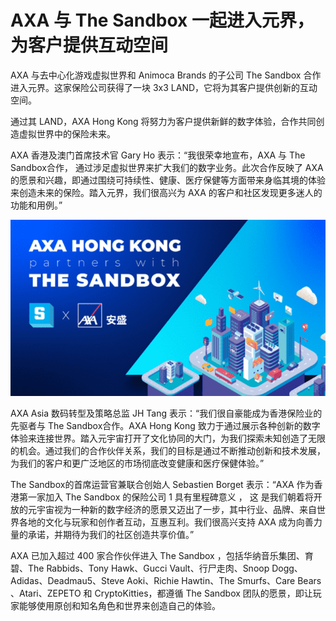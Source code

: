 # AXA 与 The Sandbox 一起进入元界，为客户提供互动空间




AXA 与去中心化游戏虚拟世界和 Animoca Brands 的子公司 The Sandbox 合作进入元界。这家保险公司获得了一块 3x3 LAND，它将为其客户提供创新的互动空间。

通过其 LAND，AXA Hong Kong 将努力为客户提供新鲜的数字体验，合作共同创造虚拟世界中的保险未来。

AXA 香港及澳门首席技术官 Gary Ho 表示：“我很荣幸地宣布，AXA 与 The Sandbox合作， 通过涉足虚拟世界来扩大我们的数字业务。此次合作反映了 AXA 的愿景和兴趣，即通过围绕可持续性、健康、医疗保健等方面带来身临其境的体验来创造未来的保险。踏入元界，我们很高兴为 AXA 的客户和社区发现更多迷人的功能和用例。”

![AXA 与 The Sandbox 一起进入元界，为客户提供互动空间](52.png)



AXA Asia 数码转型及策略总监 JH Tang 表示：“我们很自豪能成为香港保险业的先驱者与 The Sandbox合作。AXA Hong Kong 致力于通过展示各种创新的数字体验来连接世界。踏入元宇宙打开了文化协同的大门，为我们探索未知创造了无限的机会。通过我们的合作伙伴关系，我们的目标是通过不断推动创新和技术发展，为我们的客户和更广泛地区的市场彻底改变健康和医疗保健体验。”

The Sandbox的首席运营官兼联合创始人 Sebastien Borget 表示：“AXA 作为香港第一家加入 The Sandbox 的保险公司 1 具有里程碑意义 ， 这 是我们朝着将开放的元宇宙视为一种新的数字经济的愿景又迈出了一步，其中行业、品牌、来自世界各地的文化与玩家和创作者互动，互惠互利。我们很高兴支持 AXA 成为向善力量的承诺，并期待为我们的社区创造共享价值。”

AXA 已加入超过 400 家合作伙伴进入 The Sandbox ，包括华纳音乐集团、育碧、The Rabbids、Tony Hawk、Gucci Vault、行尸走肉、Snoop Dogg、Adidas、Deadmau5、Steve Aoki、Richie Hawtin、The Smurfs、Care Bears 、Atari、ZEPETO 和 CryptoKitties，都遵循 The Sandbox 团队的愿景，即让玩家能够使用原创和知名角色和世界来创造自己的体验。
